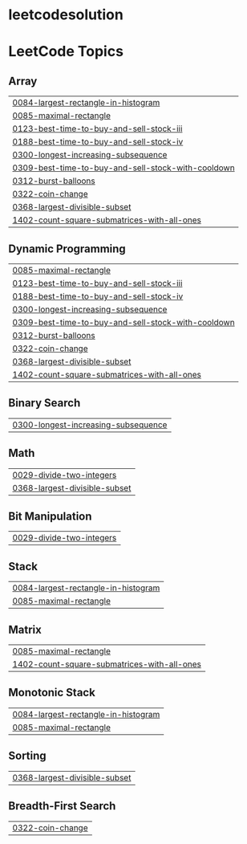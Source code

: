 # leetcodesolution
<!---LeetCode Topics Start-->
# LeetCode Topics
## Array
|  |
| ------- |
| [0084-largest-rectangle-in-histogram](https://github.com/harshguarav/leetcodesolution/tree/master/0084-largest-rectangle-in-histogram) |
| [0085-maximal-rectangle](https://github.com/harshguarav/leetcodesolution/tree/master/0085-maximal-rectangle) |
| [0123-best-time-to-buy-and-sell-stock-iii](https://github.com/harshguarav/leetcodesolution/tree/master/0123-best-time-to-buy-and-sell-stock-iii) |
| [0188-best-time-to-buy-and-sell-stock-iv](https://github.com/harshguarav/leetcodesolution/tree/master/0188-best-time-to-buy-and-sell-stock-iv) |
| [0300-longest-increasing-subsequence](https://github.com/harshguarav/leetcodesolution/tree/master/0300-longest-increasing-subsequence) |
| [0309-best-time-to-buy-and-sell-stock-with-cooldown](https://github.com/harshguarav/leetcodesolution/tree/master/0309-best-time-to-buy-and-sell-stock-with-cooldown) |
| [0312-burst-balloons](https://github.com/harshguarav/leetcodesolution/tree/master/0312-burst-balloons) |
| [0322-coin-change](https://github.com/harshguarav/leetcodesolution/tree/master/0322-coin-change) |
| [0368-largest-divisible-subset](https://github.com/harshguarav/leetcodesolution/tree/master/0368-largest-divisible-subset) |
| [1402-count-square-submatrices-with-all-ones](https://github.com/harshguarav/leetcodesolution/tree/master/1402-count-square-submatrices-with-all-ones) |
## Dynamic Programming
|  |
| ------- |
| [0085-maximal-rectangle](https://github.com/harshguarav/leetcodesolution/tree/master/0085-maximal-rectangle) |
| [0123-best-time-to-buy-and-sell-stock-iii](https://github.com/harshguarav/leetcodesolution/tree/master/0123-best-time-to-buy-and-sell-stock-iii) |
| [0188-best-time-to-buy-and-sell-stock-iv](https://github.com/harshguarav/leetcodesolution/tree/master/0188-best-time-to-buy-and-sell-stock-iv) |
| [0300-longest-increasing-subsequence](https://github.com/harshguarav/leetcodesolution/tree/master/0300-longest-increasing-subsequence) |
| [0309-best-time-to-buy-and-sell-stock-with-cooldown](https://github.com/harshguarav/leetcodesolution/tree/master/0309-best-time-to-buy-and-sell-stock-with-cooldown) |
| [0312-burst-balloons](https://github.com/harshguarav/leetcodesolution/tree/master/0312-burst-balloons) |
| [0322-coin-change](https://github.com/harshguarav/leetcodesolution/tree/master/0322-coin-change) |
| [0368-largest-divisible-subset](https://github.com/harshguarav/leetcodesolution/tree/master/0368-largest-divisible-subset) |
| [1402-count-square-submatrices-with-all-ones](https://github.com/harshguarav/leetcodesolution/tree/master/1402-count-square-submatrices-with-all-ones) |
## Binary Search
|  |
| ------- |
| [0300-longest-increasing-subsequence](https://github.com/harshguarav/leetcodesolution/tree/master/0300-longest-increasing-subsequence) |
## Math
|  |
| ------- |
| [0029-divide-two-integers](https://github.com/harshguarav/leetcodesolution/tree/master/0029-divide-two-integers) |
| [0368-largest-divisible-subset](https://github.com/harshguarav/leetcodesolution/tree/master/0368-largest-divisible-subset) |
## Bit Manipulation
|  |
| ------- |
| [0029-divide-two-integers](https://github.com/harshguarav/leetcodesolution/tree/master/0029-divide-two-integers) |
## Stack
|  |
| ------- |
| [0084-largest-rectangle-in-histogram](https://github.com/harshguarav/leetcodesolution/tree/master/0084-largest-rectangle-in-histogram) |
| [0085-maximal-rectangle](https://github.com/harshguarav/leetcodesolution/tree/master/0085-maximal-rectangle) |
## Matrix
|  |
| ------- |
| [0085-maximal-rectangle](https://github.com/harshguarav/leetcodesolution/tree/master/0085-maximal-rectangle) |
| [1402-count-square-submatrices-with-all-ones](https://github.com/harshguarav/leetcodesolution/tree/master/1402-count-square-submatrices-with-all-ones) |
## Monotonic Stack
|  |
| ------- |
| [0084-largest-rectangle-in-histogram](https://github.com/harshguarav/leetcodesolution/tree/master/0084-largest-rectangle-in-histogram) |
| [0085-maximal-rectangle](https://github.com/harshguarav/leetcodesolution/tree/master/0085-maximal-rectangle) |
## Sorting
|  |
| ------- |
| [0368-largest-divisible-subset](https://github.com/harshguarav/leetcodesolution/tree/master/0368-largest-divisible-subset) |
## Breadth-First Search
|  |
| ------- |
| [0322-coin-change](https://github.com/harshguarav/leetcodesolution/tree/master/0322-coin-change) |
<!---LeetCode Topics End-->